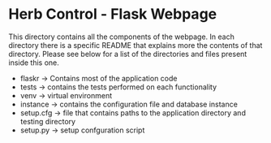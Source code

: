 # Herb Control - Flask Webpage
This directory contains all the components of the webpage. In each directory there is a specific README that explains more the contents of that directory. Please see below for a list of the directories and files present inside this one.
- flaskr -> Contains most of the application code
- tests -> contains the tests performed on each functionality
- venv -> virtual environment
- instance -> contains the configuration file and database instance
- setup.cfg -> file that contains paths to the application directory and testing directory
- setup.py -> setup confguration script